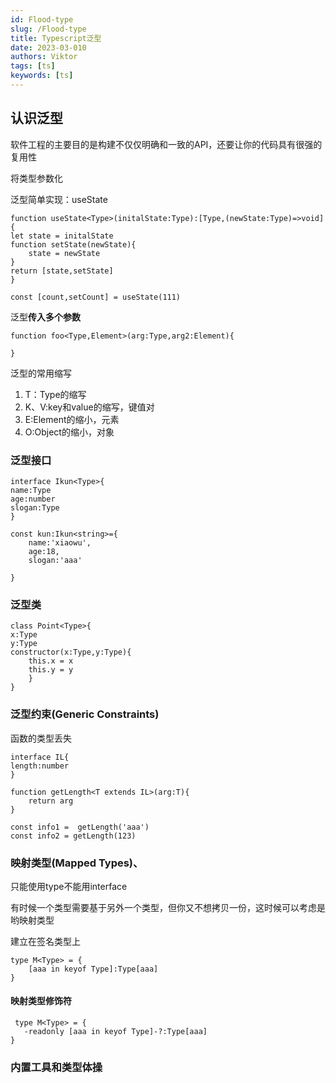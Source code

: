 ```yaml
---
id: Flood-type
slug: /Flood-type
title: Typescript泛型
date: 2023-03-010
authors: Viktor
tags: [ts]
keywords: [ts]
---
```


## 认识泛型

软件工程的主要目的是构建不仅仅明确和一致的API，还要让你的代码具有很强的复用性

将类型参数化

泛型简单实现：useState

    function useState<Type>(initalState:Type):[Type,(newState:Type)=>void]{
    let state = initalState
    function setState(newState){
        state = newState
    }
    return [state,setState]
    }

    const [count,setCount] = useState(111)

泛型**传入多个参数**

    function foo<Type,Element>(arg:Type,arg2:Element){
        
    }

泛型的常用缩写

1. T：Type的缩写
2. K、V:key和value的缩写，键值对
3. E:Element的缩小，元素
4. O:Object的缩小，对象

### 泛型接口

    interface Ikun<Type>{
    name:Type
    age:number
    slogan:Type
    }

    const kun:Ikun<string>={
        name:'xiaowu',
        age:18,
        slogan:'aaa'

    }

### 泛型类

    class Point<Type>{
    x:Type
    y:Type
    constructor(x:Type,y:Type){
        this.x = x
        this.y = y
        }
    }

### 泛型约束(Generic Constraints)

函数的类型丢失

    interface IL{
    length:number
    }

    function getLength<T extends IL>(arg:T){
        return arg
    }

    const info1 =  getLength('aaa')
    const info2 = getLength(123)

### 映射类型(Mapped Types)、

只能使用type不能用interface

有时候一个类型需要基于另外一个类型，但你又不想拷贝一份，这时候可以考虑是哟映射类型

建立在签名类型上

    type M<Type> = {
        [aaa in keyof Type]:Type[aaa]
    }

#### 映射类型修饰符

     type M<Type> = {
       -readonly [aaa in keyof Type]-?:Type[aaa]
    }

### 内置工具和类型体操

